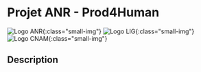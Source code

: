 # Projet ANR - Prod4Human

![Logo ANR](https://pellierd.github.io/prod4human.github.io/logo/anr_logo.jpg){:class="small-img"}
![Logo LIG](https://pellierd.github.io/prod4human.github.io/logo/lig_logo.png){:class="small-img"}
![Logo CNAM](https://pellierd.github.io/prod4human.github.io/logo/cnam_logo.png){:class="small-img"}

## Description
